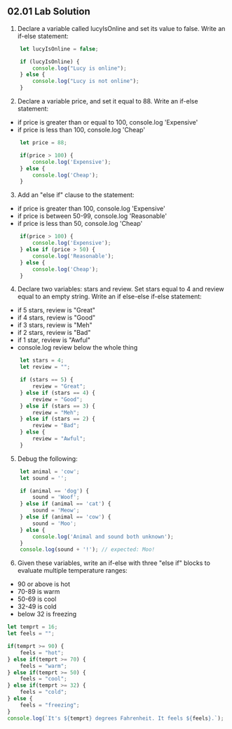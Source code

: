 ## 02.01 Lab Solution

1. Declare a variable called lucyIsOnline and set its value to false. Write an if-else statement:

```js
    let lucyIsOnline = false;

    if (lucyIsOnline) {
        console.log("Lucy is online");
    } else {
        console.log("Lucy is not online");
    }
```

2. Declare a variable price, and set it equal to 88. Write an if-else statement:  

- if price is greater than or equal to 100, console.log 'Expensive'
- if price is less than 100, console.log 'Cheap'

```js
    let price = 88;

    if(price > 100) {
        console.log('Expensive');
    } else {
        console.log('Cheap');
    }
```

3. Add an "else if" clause to the statement:  

- if price is greater than 100, console.log 'Expensive'
- if price is between 50-99, console.log 'Reasonable'
- if price is less than 50, console.log 'Cheap'

```js
    if(price > 100) {
        console.log('Expensive');
    } else if (price > 50) {
        console.log('Reasonable');
    } else {
        console.log('Cheap');
    }
```

4. Declare two variables: stars and review. Set stars equal to 4 and review equal to an empty string. Write an if else-else if-else statement:  

- if 5 stars, review is "Great"
- if 4 stars, review is "Good"
- if 3 stars, review is "Meh"
- if 2 stars, review is "Bad"
- if 1 star, review is "Awful"
- console.log review below the whole thing

```js
    let stars = 4;
    let review = "";

    if (stars == 5) {
        review = "Great";
    } else if (stars == 4) {
        review = "Good";
    } else if (stars == 3) {
        review = "Meh";
    } else if (stars == 2) {
        review = "Bad";
    } else {
        review = "Awful";
    }
```

5. Debug the following: 

```js
    let animal = 'cow';
    let sound = '';

    if (animal == 'dog') {
        sound = 'Woof';
    } else if (animal == 'cat') {
        sound = 'Meow';
    } else if (animal == 'cow') {
        sound = 'Moo';
    } else {
        console.log('Animal and sound both unknown');
    }
    console.log(sound + '!'); // expected: Moo!
```

6. Given these variables, write an if-else with three "else if" blocks to evaluate multiple temperature ranges:

- 90 or above is hot
- 70-89 is warm
- 50-69 is cool
- 32-49 is cold
- below 32 is freezing

```js
let temprt = 16;
let feels = "";

if(temprt >= 90) {
    feels = "hot";
} else if(temprt >= 70) {
    feels = "warm";
} else if(temprt >= 50) {
    feels = "cool";
} else if(temprt >= 32) {
    feels = "cold";
} else {
    feels = "freezing";
}
console.log(`It's ${temprt} degrees Fahrenheit. It feels ${feels}.`);
```